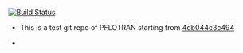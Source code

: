 [![Build Status](https://travis-ci.org/bishtg/pflotran-for-testing.svg?branch=master)](https://travis-ci.org/bishtg/pflotran-for-testing)

- This is a test git repo of PFLOTRAN starting from [4db044c3c494](https://bitbucket.org/pflotran/pflotran-dev/src/4db044c3c4946e3b4d2002da7d6bb508097a7a54)

- 

